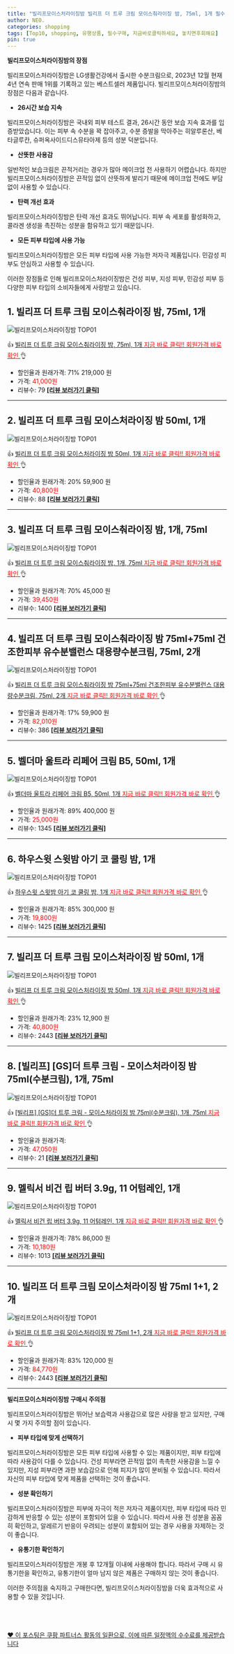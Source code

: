 ```yaml
---
title: "빌리프모이스처라이징밤 빌리프 더 트루 크림 모이스춰라이징 밤, 75ml, 1개 필수 필요 추천 제품 비교 최저 가격 비교 장점 구매 후기 구매평"
author: NEO.
categories: shopping
tags: [Top10, shopping, 유행상품, 필수구매, 지금바로클릭하세요, 놓치면후회해요]
pin: true
---
```

**빌리프모이스처라이징밤의 장점**

빌리프모이스처라이징밤은 LG생활건강에서 출시한 수분크림으로, 2023년 12월 현재 4년 연속 판매 1위를 기록하고 있는 베스트셀러 제품입니다. 빌리프모이스처라이징밤의 장점은 다음과 같습니다.

* **26시간 보습 지속**

빌리프모이스처라이징밤은 국내외 피부 테스트 결과, 26시간 동안 보습 지속 효과를 입증받았습니다. 이는 피부 속 수분을 꽉 잡아주고, 수분 증발을 막아주는 히알루론산, 베타글루칸, 슈퍼옥사이드디스뮤타아제 등의 성분 덕분입니다.

* **산뜻한 사용감**

일반적인 보습크림은 끈적거리는 경우가 많아 메이크업 전 사용하기 어렵습니다. 하지만 빌리프모이스처라이징밤은 끈적임 없이 산뜻하게 발리기 때문에 메이크업 전에도 부담 없이 사용할 수 있습니다.

* **탄력 개선 효과**

빌리프모이스처라이징밤은 탄력 개선 효과도 뛰어납니다. 피부 속 세포를 활성화하고, 콜라겐 생성을 촉진하는 성분을 함유하고 있기 때문입니다.

* **모든 피부 타입에 사용 가능**

빌리프모이스처라이징밤은 모든 피부 타입에 사용 가능한 저자극 제품입니다. 민감성 피부도 안심하고 사용할 수 있습니다.

이러한 장점들로 인해 빌리프모이스처라이징밤은 건성 피부, 지성 피부, 민감성 피부 등 다양한 피부 타입의 소비자들에게 사랑받고 있습니다.

   

## 1. 빌리프 더 트루 크림 모이스춰라이징 밤, 75ml, 1개

![빌리프모이스처라이징밤 TOP01](https://thumbnail6.coupangcdn.com/thumbnails/remote/490x490ex/image/vendor_inventory/222c/180115fe1d6bf3c772e5297cea676c8c3b30b8b48491cf02022a311f01f7.jpg)


👍 [빌리프 더 트루 크림 모이스춰라이징 밤, 75ml, 1개 <font color=red> 지금 바로 클릭!! 회원가격 바로 확인 </font> ](https://link.coupang.com/re/AFFSDP?lptag=AF3617701&subid=GithubCoopas&pageKey=13641372&traceid=V0-153&itemId=56909462&vendorItemId=75166752951) 👌 


- 할인율과 원래가격: 71%  219,000   원
- 가격: <span style='color:red'>41,000원</span>
- 리뷰수: 79  [**[리뷰 보러가기 클릭]**](https://link.coupang.com/re/AFFSDP?lptag=AF3617701&subid=GithubCoopas&pageKey=13641372&traceid=V0-153&itemId=56909462&vendorItemId=75166752951)

---


   

## 2. 빌리프 더 트루 크림 모이스처라이징 밤 50ml, 1개

![빌리프모이스처라이징밤 TOP01](https://thumbnail10.coupangcdn.com/thumbnails/remote/490x490ex/image/vendor_inventory/0563/bec43f869eb5eafa8d87cf275aa9bbcb7dc7e9ac57e112f9149ddce68047.jpg)


👍 [빌리프 더 트루 크림 모이스처라이징 밤 50ml, 1개 <font color=red> 지금 바로 클릭!! 회원가격 바로 확인 </font> ](https://link.coupang.com/re/AFFSDP?lptag=AF3617701&subid=GithubCoopas&pageKey=1713081221&traceid=V0-153&itemId=20534224354&vendorItemId=86467861781) 👌 


- 할인율과 원래가격: 20%  59,900   원
- 가격: <span style='color:red'>40,800원</span>
- 리뷰수: 88  [**[리뷰 보러가기 클릭]**](https://link.coupang.com/re/AFFSDP?lptag=AF3617701&subid=GithubCoopas&pageKey=1713081221&traceid=V0-153&itemId=20534224354&vendorItemId=86467861781)

---


   

## 3. 빌리프 더 트루 크림 모이스춰라이징 밤, 1개, 75ml

![빌리프모이스처라이징밤 TOP01](https://thumbnail7.coupangcdn.com/thumbnails/remote/490x490ex/image/vendor_inventory/0630/56621215db118aee75c58fd9c1dc0f521acb4415dbcac6a3db8d003dbf9d.jpg)


👍 [빌리프 더 트루 크림 모이스춰라이징 밤, 1개, 75ml <font color=red> 지금 바로 클릭!! 회원가격 바로 확인 </font> ](https://link.coupang.com/re/AFFSDP?lptag=AF3617701&subid=GithubCoopas&pageKey=7647870546&traceid=V0-153&itemId=20340965059&vendorItemId=87402461323) 👌 


- 할인율과 원래가격: 70%  45,000   원
- 가격: <span style='color:red'>39,450원</span>
- 리뷰수: 1400  [**[리뷰 보러가기 클릭]**](https://link.coupang.com/re/AFFSDP?lptag=AF3617701&subid=GithubCoopas&pageKey=7647870546&traceid=V0-153&itemId=20340965059&vendorItemId=87402461323)

---


   

## 4. 빌리프 더 트루 크림 모이스춰라이징 밤 75ml+75ml 건조한피부 유수분밸런스 대용량수분크림, 75ml, 2개

![빌리프모이스처라이징밤 TOP01](https://thumbnail7.coupangcdn.com/thumbnails/remote/490x490ex/image/vendor_inventory/b5c5/e0369bedc3c2167bd7f0fdc99156d1073489994a9c8cb24bdb71f79ae1a4.jpg)


👍 [빌리프 더 트루 크림 모이스춰라이징 밤 75ml+75ml 건조한피부 유수분밸런스 대용량수분크림, 75ml, 2개 <font color=red> 지금 바로 클릭!! 회원가격 바로 확인 </font> ](https://link.coupang.com/re/AFFSDP?lptag=AF3617701&subid=GithubCoopas&pageKey=13641372&traceid=V0-153&itemId=9609217035&vendorItemId=79478022530) 👌 


- 할인율과 원래가격: 17%  59,900   원
- 가격: <span style='color:red'>82,010원</span>
- 리뷰수: 386  [**[리뷰 보러가기 클릭]**](https://link.coupang.com/re/AFFSDP?lptag=AF3617701&subid=GithubCoopas&pageKey=13641372&traceid=V0-153&itemId=9609217035&vendorItemId=79478022530)

---


   

## 5. 벨더마 울트라 리페어 크림 B5, 50ml, 1개

![빌리프모이스처라이징밤 TOP01](https://thumbnail10.coupangcdn.com/thumbnails/remote/490x490ex/image/vendor_inventory/1f1c/eb26aa58e2577f6108bca474251a87013a9ac6f865c0e414d8f22862bc01.jpg)


👍 [벨더마 울트라 리페어 크림 B5, 50ml, 1개 <font color=red> 지금 바로 클릭!! 회원가격 바로 확인 </font> ](https://link.coupang.com/re/AFFSDP?lptag=AF3617701&subid=GithubCoopas&pageKey=1553337996&traceid=V0-153&itemId=2656956670&vendorItemId=4783348209) 👌 


- 할인율과 원래가격: 89%  400,000   원
- 가격: <span style='color:red'>25,000원</span>
- 리뷰수: 1345  [**[리뷰 보러가기 클릭]**](https://link.coupang.com/re/AFFSDP?lptag=AF3617701&subid=GithubCoopas&pageKey=1553337996&traceid=V0-153&itemId=2656956670&vendorItemId=4783348209)

---


   

## 6. 하우스윗 스윗밤 아기 코 쿨링 밤, 1개

![빌리프모이스처라이징밤 TOP01](https://thumbnail8.coupangcdn.com/thumbnails/remote/490x490ex/image/vendor_inventory/6a8f/50bf3a7ee370edce4d83ddecb7849a94be27357d24cdc9e2888dff0e4e36.png)


👍 [하우스윗 스윗밤 아기 코 쿨링 밤, 1개 <font color=red> 지금 바로 클릭!! 회원가격 바로 확인 </font> ](https://link.coupang.com/re/AFFSDP?lptag=AF3617701&subid=GithubCoopas&pageKey=6991924919&traceid=V0-153&itemId=17115618435&vendorItemId=84318996645) 👌 


- 할인율과 원래가격: 85%  300,000   원
- 가격: <span style='color:red'>19,800원</span>
- 리뷰수: 1425  [**[리뷰 보러가기 클릭]**](https://link.coupang.com/re/AFFSDP?lptag=AF3617701&subid=GithubCoopas&pageKey=6991924919&traceid=V0-153&itemId=17115618435&vendorItemId=84318996645)

---


   

## 7. 빌리프 더 트루 크림 모이스처라이징 밤 50ml, 1개

![빌리프모이스처라이징밤 TOP01](https://thumbnail10.coupangcdn.com/thumbnails/remote/490x490ex/image/vendor_inventory/0563/bec43f869eb5eafa8d87cf275aa9bbcb7dc7e9ac57e112f9149ddce68047.jpg)


👍 [빌리프 더 트루 크림 모이스처라이징 밤 50ml, 1개 <font color=red> 지금 바로 클릭!! 회원가격 바로 확인 </font> ](https://link.coupang.com/re/AFFSDP?lptag=AF3617701&subid=GithubCoopas&pageKey=1713081221&traceid=V0-153&itemId=20534224354&vendorItemId=86467861781) 👌 


- 할인율과 원래가격: 23%  12,900   원
- 가격: <span style='color:red'>40,800원</span>
- 리뷰수: 2443  [**[리뷰 보러가기 클릭]**](https://link.coupang.com/re/AFFSDP?lptag=AF3617701&subid=GithubCoopas&pageKey=1713081221&traceid=V0-153&itemId=20534224354&vendorItemId=86467861781)

---


   

## 8. [빌리프] [GS]더 트루 크림 - 모이스처라이징 밤 75ml(수분크림), 1개, 75ml

![빌리프모이스처라이징밤 TOP01](https://thumbnail6.coupangcdn.com/thumbnails/remote/490x490ex/image/vendor_inventory/e8b6/5c5a9053120a6e72ceb808deda39ef1c3517e72b2f5fc5aed7c3430e4ce1.png)


👍 [[빌리프] [GS]더 트루 크림 - 모이스처라이징 밤 75ml(수분크림), 1개, 75ml <font color=red> 지금 바로 클릭!! 회원가격 바로 확인 </font> ](https://link.coupang.com/re/AFFSDP?lptag=AF3617701&subid=GithubCoopas&pageKey=7125807722&traceid=V0-153&itemId=17852191640&vendorItemId=87565975376) 👌 


- 할인율과 원래가격: 
- 가격: <span style='color:red'>47,050원</span>
- 리뷰수: 21  [**[리뷰 보러가기 클릭]**](https://link.coupang.com/re/AFFSDP?lptag=AF3617701&subid=GithubCoopas&pageKey=7125807722&traceid=V0-153&itemId=17852191640&vendorItemId=87565975376)

---


   

## 9. 멜릭서 비건 립 버터 3.9g, 11 어텀레인, 1개

![빌리프모이스처라이징밤 TOP01](https://thumbnail7.coupangcdn.com/thumbnails/remote/490x490ex/image/retail/images/758175752676044-2741e11a-25b3-415e-b908-37df92a180fe.jpg)


👍 [멜릭서 비건 립 버터 3.9g, 11 어텀레인, 1개 <font color=red> 지금 바로 클릭!! 회원가격 바로 확인 </font> ](https://link.coupang.com/re/AFFSDP?lptag=AF3617701&subid=GithubCoopas&pageKey=7417492189&traceid=V0-153&itemId=12938597421&vendorItemId=80202944784) 👌 


- 할인율과 원래가격: 78%  86,000   원
- 가격: <span style='color:red'>10,180원</span>
- 리뷰수: 1013  [**[리뷰 보러가기 클릭]**](https://link.coupang.com/re/AFFSDP?lptag=AF3617701&subid=GithubCoopas&pageKey=7417492189&traceid=V0-153&itemId=12938597421&vendorItemId=80202944784)

---


   

## 10. 빌리프 더 트루 크림 모이스처라이징 밤 75ml 1+1, 2개

![빌리프모이스처라이징밤 TOP01](https://thumbnail10.coupangcdn.com/thumbnails/remote/490x490ex/image/vendor_inventory/ce5e/741cbdaf091745c899130c57f9f3c2766cab75fd9677a5ce417119ec1f2a.jpg)


👍 [빌리프 더 트루 크림 모이스처라이징 밤 75ml 1+1, 2개 <font color=red> 지금 바로 클릭!! 회원가격 바로 확인 </font> ](https://link.coupang.com/re/AFFSDP?lptag=AF3617701&subid=GithubCoopas&pageKey=6675836724&traceid=V0-153&itemId=15376035673&vendorItemId=82596118218) 👌 


- 할인율과 원래가격: 83%  120,000   원
- 가격: <span style='color:red'>84,770원</span>
- 리뷰수: 2443  [**[리뷰 보러가기 클릭]**](https://link.coupang.com/re/AFFSDP?lptag=AF3617701&subid=GithubCoopas&pageKey=6675836724&traceid=V0-153&itemId=15376035673&vendorItemId=82596118218)

---
**빌리프모이스처라이징밤 구매시 주의점**

빌리프모이스처라이징밤은 뛰어난 보습력과 사용감으로 많은 사랑을 받고 있지만, 구매 시 몇 가지 주의할 점이 있습니다.

* **피부 타입에 맞게 선택하기**

빌리프모이스처라이징밤은 모든 피부 타입에 사용할 수 있는 제품이지만, 피부 타입에 따라 사용감이 다를 수 있습니다. 건성 피부라면 끈적임 없이 촉촉한 사용감을 느낄 수 있지만, 지성 피부라면 과한 보습감으로 인해 피지가 많이 분비될 수 있습니다. 따라서 자신의 피부 타입에 맞게 제품을 선택하는 것이 좋습니다.

* **성분 확인하기**

빌리프모이스처라이징밤은 피부에 자극이 적은 저자극 제품이지만, 피부 타입에 따라 민감하게 반응할 수 있는 성분이 포함되어 있을 수 있습니다. 따라서 사용 전 성분을 꼼꼼히 확인하고, 알레르기 반응이 우려되는 성분이 포함되어 있는 경우 사용을 자제하는 것이 좋습니다.

* **유통기한 확인하기**

빌리프모이스처라이징밤은 개봉 후 12개월 이내에 사용해야 합니다. 따라서 구매 시 유통기한을 확인하고, 유통기한이 얼마 남지 않은 제품은 구매하지 않는 것이 좋습니다.

이러한 주의점을 숙지하고 구매한다면, 빌리프모이스처라이징밤을 더욱 효과적으로 사용할 수 있을 것입니다.<br><br><br><br><br> [ ❤  이 포스팅은 쿠팡 파트너스 활동의 일환으로, 이에 따른 일정액의 수수료를 제공받습니다](https://link.coupang.com/a/bcEFyh)